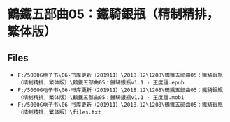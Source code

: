# 鶴鐵五部曲05：鐵騎銀瓶（精制精排，繁体版）

## Files

- `F:/5000G电子书\06-书库更新（201911）\2018.12\1208\鶴鐵五部曲05：鐵騎銀瓶（精制精排，繁体版）\鶴鐵五部曲05：鐵騎銀瓶v1.1 - 王度廬.epub`
- `F:/5000G电子书\06-书库更新（201911）\2018.12\1208\鶴鐵五部曲05：鐵騎銀瓶（精制精排，繁体版）\鶴鐵五部曲05：鐵騎銀瓶v1.1 - 王度廬.mobi`
- `F:/5000G电子书\06-书库更新（201911）\2018.12\1208\鶴鐵五部曲05：鐵騎銀瓶（精制精排，繁体版）\files.txt`
